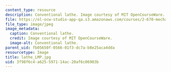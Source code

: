 ```yaml
---
content_type: resource
description: Conventional lathe. Image courtesy of MIT OpenCourseWare.
file: https://ol-ocw-studio-app-qa.s3.amazonaws.com/courses/2-670-mechanical-engineering-tools-january-iap-2004/3f98f6c4a625597114ac20af6c06903b_lathe_LMP.jpg
file_type: image/jpeg
image_metadata:
  caption: Conventional lathe.
  credit: Image courtesy of MIT OpenCourseWare.
  image-alt: Conventional lathe.
parent_uid: fb05650f-0566-01f3-dc7a-b8e25aca4dda
resourcetype: Image
title: lathe_LMP.jpg
uid: 3f98f6c4-a625-5971-14ac-20af6c06903b
---
```

